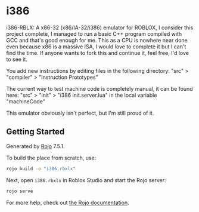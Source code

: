# i386
i386-RBLX: A x86-32 (x86/IA-32/i386) emulator for ROBLOX, I consider this project complete, I managed to run a basic C++ program compiled with GCC and that's good enough for me. This as a CPU is nowhere near done even because x86 is a massive ISA, I would love to complete it but I can't find the time. If anyone wants to fork this and continue it, feel free, I'd love to see it.

You add new instructions by editing files in the following directory:
"src" > "compiler" > "Instruction Prototypes"



The current way to test machine code is completely manual, it can be found here:
"src" > "init" > "i386 init.server.lua" in the local variable "machineCode"

This emulator obviously isn't perfect, but I'm still proud of it.

## Getting Started
Generated by [Rojo](https://github.com/rojo-rbx/rojo) 7.5.1.

To build the place from scratch, use:

```bash
rojo build -o "i386.rbxlx"
```

Next, open `i386.rbxlx` in Roblox Studio and start the Rojo server:

```bash
rojo serve
```

For more help, check out [the Rojo documentation](https://rojo.space/docs).
